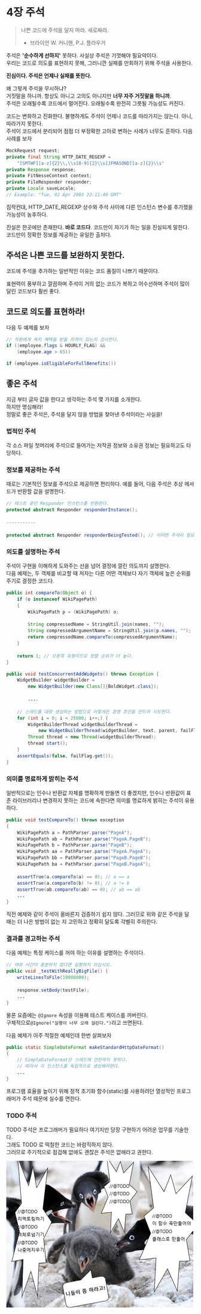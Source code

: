 # 4장 주석

> 나쁜 코드에 주석을 달지 마라. 새로짜라.  
> - 브라이언 W. 커니핸, P.J. 플라우거

주석은 **'순수하게 선하지'** 못하다. 사실상 주석은 기껏해야 필요악이다.  
우리는 코드로 의도를 표현하지 못해, 그러니깐 실패를 만회하기 위해 주석을 사용한다.

**진심이다. 주석은 언제나 실패를 뜻한다.**

왜 그렇게 주석을 무시하냐?  
거짓말을 하니까. 항상도 아니고 고의도 아니지만 **너무 자주 거짓말을 하니까**.  
주석은 오래될수록 코드에서 멀어진다. 오래될수록 완전히 그릇될 가능성도 커진다.

코드는 변화하고 진화한다. 불행하게도 주석이 언제나 코드를 따라가지는 않는다. 아니, 따라가지 못한다.  
주석이 코드에서 분리되어 점점 더 부정확한 고아로 변하는 사례가 너무도 흔하다. 다음 사례를 보자

```java
MockRequest request;
private final String HTTP_DATE_REGEXP =
    "[SMTWF][a-z]{2}\\,\\s[0-9]{2}\\s[JFMASOND][a-z]{2}\\s"
private Response response;
private FitNesseContext context;
private FileResponder responder;
private Locale saveLocale;
// Example: "Tue, 02 Apr 2003 22:11:49 GMT"
```

짐작컨대, HTTP\_DATE\_REGEXP 상수와 주석 사이에 다른 인스턴스 변수를 추가했을 가능성이 농후하다.

진실은 한곳에만 존재한다. **바로 코드다**. 코드만이 자기가 하는 일을 진실되게 말한다. 코드만이 정확한 정보를 제공하는 유일한 출처다.

## 주석은 나쁜 코드를 보완하지 못한다.

코드에 주석을 추가하는 일반적인 이유는 코드 품질이 나쁘기 때문이다.

표현력이 풍부하고 깔끔하며 주석이 거의 없는 코드가 복하고 어수선하며 주석이 많이 달린 코드보다 훨씬 좋다.

## 코드로 의도를 표현하라!

다음 두 예제를 보자

```java
// 직원에게 복지 혜택을 받을 자격이 있는지 검사한다.
if ((employee.flags & HOURLY_FLAG) &&
    (employee.age > 65))
```

```java
if (employee.isEligibleForFullBenefits())
```

## 좋은 주석

지금 부터 글자 값을 한다고 생각하는 주석 몇 가지를 소개한다.  
하지만 명심해라!  
정말로 좋은 주석은, 주석을 달지 않을 방법을 찾아낸 주석이라는 사실을!

### 법적인 주석

각 소스 파일 첫머리에 주석으로 들어가는 저작권 정보와 소유권 정보는 필요하고도 타당하다.

### 정보를 제공하는 주석

때로는 기본적인 정보를 주석으로 제공하면 편리하다. 예를 들어, 다음 주석은 추상 메서드가 반환할 값을 설명한다.

```java
// 테스트 중인 Responder 인스턴스를 반환한다.
protected abstract Responder responderInstance();

-----------

protected abstract Responder responderBeingTested(); // 이러면 주석이 필요 없어진다.
```

### 의도를 설명하는 주석

주석이 구현을 이해하게 도와주는 선을 넘어 결정에 깔린 의도까지 설명한다.  
다음 예제는, 두 객체를 비교할 때 저자는 다른 어떤 객체보다 자기 객체에 높은 순위를 주기로 결정한 코드다.

```java
public int compareTo(Object o) {
    if (o instanceof WikiPagePath)
    {
        WikiPagePath p = (WikiPagePath) o;
        
        String compressedName = StringUtil.join(names, "");
        String compressedArgumentName = StringUtil.join(p.names, "");
        return compressedName.compareTo(compressedArgumentName);
    }
    
    return 1; // 오른쪽 유형이므로 정렬 순위가 더 높다.
}
```

```java
public void testConcurrentAddWidgets() throws Exception {
    WidgetBuilder widgetBuilder = 
        new WidgetBuilder(new Class[]{BoldWidget.class});
        
        ....
        
    // 스레드를 대량 생성하는 방법으로 어떻게든 경쟁 조건을 만드려 시도한다.
    for (int i = 0; i < 25000; i++;) {
        WidgetBuilderThread widgetBuilderThread = 
            new WidgetBuilderThread(widgetBuilder, text, parent, failFlag);
        Thread thread = new Thread(widgetBuilderThread);
        thread start();
    }
    assertEquals(false, failFlag.get());
}
```

### 의미를 명료하게 밝히는 주석

일반적으로는 인수나 반환값 자체를 명확하게 만들면 더 좋겠지만, 인수나 반환값이 표준 라이브러리나 변경하지 못하는 코드에 속한다면 의미를 명료하게 밝히는 주석이 유용하다.

```java
public void testCompareTo() throws exception
{
    WikiPagePath a = PathParser.parse("PageA");
    WikiPagePath ab = PathParser.parse("PageA.PageB");
    WikiPagePath b = PathParser.parse("PageB");
    WikiPagePath aa = PathParser.parse("PageA.PageA");
    WikiPagePath bb = PathParser.parse("PageB.PageB");
    WikiPagePath ba = PathParser.parse("PageB.PageA");

    assertTrue(a.compareTo(a) == 0); // a == a
    assertTrue(a.compareTo(b) != 0); // a != b
    assertTrue(ab.compareTo(ab) == 0); // ab == ab
    ...
}
```

직전 예제와 같이 주석이 올바른지 검증하기 쉽지 않다. 그러므로 위와 같은 주석을 달 때는 더 나은 방법이 없는 지 고민하고 정확히 달도록 각별히 주의한다.

### 결과를 경고하는 주석

다음 예제는 특정 케이스를 꺼야 하는 이유를 설명하는 주석이다.

```java
// 여유 시간이 충분하지 않다면 실행하지 마십시오.
public void _testWithReallyBigFile() {
    writeLinesToFile(10000000);
    
    response.setBody(testFile);
    ...
}
```

물론 요즘에는 `@Ignore` 속성을 이용해 테스트 케이스를 꺼버린다.  
구체적으로`@Ignore("실행이 너무 오래 걸린다.")`라고 쓰면된다.

다음 예제가 아주 적절한 예제인데 한번 살펴보자

```java
public static SimpleDateFormat makeStandardHttpDateFormat()
{
    // SimpleDateFormat은 스레드에 안전하지 못하다.
    // 따라서 각 인스턴스를 독립적으로 생성해야한다.
    ...
}
```

프로그램 효율을 높이기 위해 정적 초기화 함수\(static\)를 사용하려던 열성적인 프로그래머가 주석 때문에 실수를 면한다.

### TODO 주석

TODO 주석은 프로그래머가 필요하다 여기지만 당장 구현하기 어려운 업무를 기술한다.  
그래도 TODO 로 떡칠한 코드는 바람직하지 않다.   
그러므로 주기적으로 점검해 없애도 괜찮은 주석은 없애라고 권한다.

![TODO &#xB0A8;&#xAE30;&#xC9C0;&#xB9D0;&#xACE0; &#xD569;&#xC2DC;&#xB2E4;](../../.gitbook/assets/.jpg.png)

